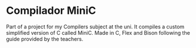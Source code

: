 # Compilador MiniC

Part of a project for my Compilers subject at the uni. It compiles a custom simplified version of C called MiniC. Made in C, Flex and Bison following the guide provided by the teachers. 

